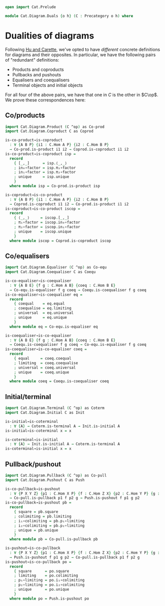 ```agda
open import Cat.Prelude

module Cat.Diagram.Duals {o h} (C : Precategory o h) where
```

<!--
```agda
import Cat.Reasoning C as C
```
-->

# Dualities of diagrams

Following [Hu and Carette][agda-categories], we've opted to have
_different_ concrete definitions for diagrams and their opposites. In
particular, we have the following pairs of "redundant" definitions:

[agda-categories]: https://arxiv.org/abs/2005.07059

- Products and coproducts
- Pullbacks and pushouts
- Equalisers and coequalisers
- Terminal objects and initial objects

For all four of the above pairs, we have that one in $C$ is the other in
$C\op$. We prove these correspondences here:

## Co/products

```agda
import Cat.Diagram.Product (C ^op) as Co-prod
import Cat.Diagram.Coproduct C as Coprod

is-co-product→is-coproduct 
  : ∀ {A B P} {i1 : C.Hom A P} {i2 : C.Hom B P} 
  → Co-prod.is-product i1 i2 → Coprod.is-coproduct i1 i2
is-co-product→is-coproduct isp = 
  record 
    { [_,_]      = isp.⟨_,_⟩
    ; in₀∘factor = isp.π₁∘factor
    ; in₁∘factor = isp.π₂∘factor
    ; unique     = isp.unique
    }
  where module isp = Co-prod.is-product isp

is-coproduct→is-co-product 
  : ∀ {A B P} {i1 : C.Hom A P} {i2 : C.Hom B P} 
  → Coprod.is-coproduct i1 i2 → Co-prod.is-product i1 i2
is-coproduct→is-co-product iscop = 
  record 
    { ⟨_,_⟩     = iscop.[_,_] 
    ; π₁∘factor = iscop.in₀∘factor 
    ; π₂∘factor = iscop.in₁∘factor
    ; unique    = iscop.unique
    }
  where module iscop = Coprod.is-coproduct iscop
```

## Co/equalisers

```agda
import Cat.Diagram.Equaliser (C ^op) as Co-equ
import Cat.Diagram.Coequaliser C as Coequ

is-co-equaliser→is-coequaliser
  : ∀ {A B E} {f g : C.Hom A B} {coeq : C.Hom B E} 
  → Co-equ.is-equaliser f g coeq → Coequ.is-coequaliser f g coeq
is-co-equaliser→is-coequaliser eq = 
  record
    { coequal    = eq.equal 
    ; coequalise = eq.limiting 
    ; universal  = eq.universal 
    ; unique     = eq.unique 
    }
  where module eq = Co-equ.is-equaliser eq

is-coequaliser→is-co-equaliser
  : ∀ {A B E} {f g : C.Hom A B} {coeq : C.Hom B E} 
  → Coequ.is-coequaliser f g coeq → Co-equ.is-equaliser f g coeq
is-coequaliser→is-co-equaliser coeq = 
  record 
    { equal     = coeq.coequal 
    ; limiting  = coeq.coequalise 
    ; universal = coeq.universal 
    ; unique    = coeq.unique 
    }
  where module coeq = Coequ.is-coequaliser coeq
```

## Initial/terminal

```agda
import Cat.Diagram.Terminal (C ^op) as Coterm
import Cat.Diagram.Initial C as Init

is-initial→is-coterminal
  : ∀ {A} → Coterm.is-terminal A → Init.is-initial A
is-initial→is-coterminal x = x

is-coterminal→is-initial
  : ∀ {A} → Init.is-initial A → Coterm.is-terminal A
is-coterminal→is-initial x = x
```

## Pullback/pushout

```agda
import Cat.Diagram.Pullback (C ^op) as Co-pull
import Cat.Diagram.Pushout C as Push

is-co-pullback→is-pushout
  : ∀ {P X Y Z} {p1 : C.Hom X P} {f : C.Hom Z X} {p2 : C.Hom Y P} {g : C.Hom Z Y}
  → Co-pull.is-pullback p1 f p2 g → Push.is-pushout f p1 g p2
is-co-pullback→is-pushout pb = 
  record
    { square = pb.square 
    ; colimiting = pb.limiting
    ; i₁∘colimiting = pb.p₁∘limiting
    ; i₂∘colimiting = pb.p₂∘limiting
    ; unique = pb.unique
    }
  where module pb = Co-pull.is-pullback pb

is-pushout→is-co-pullback
  : ∀ {P X Y Z} {p1 : C.Hom X P} {f : C.Hom Z X} {p2 : C.Hom Y P} {g : C.Hom Z Y}
  → Push.is-pushout f p1 g p2 → Co-pull.is-pullback p1 f p2 g
is-pushout→is-co-pullback po = 
  record
    { square      = po.square
    ; limiting    = po.colimiting
    ; p₁∘limiting = po.i₁∘colimiting
    ; p₂∘limiting = po.i₂∘colimiting
    ; unique      = po.unique
    }
  where module po = Push.is-pushout po
```

<!-- TODO [Amy 2022-02-21]
co/cones
co/limits
-->